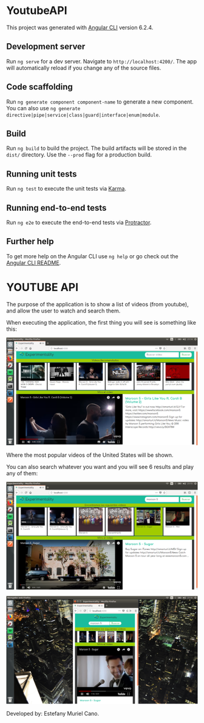 # YoutubeAPI

This project was generated with [Angular CLI](https://github.com/angular/angular-cli) version 6.2.4.

## Development server

Run `ng serve` for a dev server. Navigate to `http://localhost:4200/`. The app will automatically reload if you change any of the source files.

## Code scaffolding

Run `ng generate component component-name` to generate a new component. You can also use `ng generate directive|pipe|service|class|guard|interface|enum|module`.

## Build

Run `ng build` to build the project. The build artifacts will be stored in the `dist/` directory. Use the `--prod` flag for a production build.

## Running unit tests

Run `ng test` to execute the unit tests via [Karma](https://karma-runner.github.io).

## Running end-to-end tests

Run `ng e2e` to execute the end-to-end tests via [Protractor](http://www.protractortest.org/).

## Further help

To get more help on the Angular CLI use `ng help` or go check out the [Angular CLI README](https://github.com/angular/angular-cli/blob/master/README.md).

# YOUTUBE API

The purpose of the application is to show a list of videos (from youtube), and
allow the user to watch and search them.

When executing the application, the first thing you will see is something like this:

![alt text](https://raw.githubusercontent.com/estefa942/YoutubeAPI/master/src/assets/appimg/app1.png)

Where the most popular videos of the United States will be shown.

You can also search whatever you want and you will see 6 results and play any of them:

![alt text](https://raw.githubusercontent.com/estefa942/YoutubeAPI/master/src/assets/appimg/app2.png)

![alt text](https://raw.githubusercontent.com/estefa942/YoutubeAPI/master/src/assets/appimg/app3.png)

Developed by: Estefany Muriel Cano.


